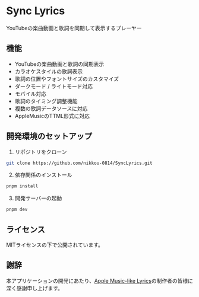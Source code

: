 # Sync Lyrics

YouTubeの楽曲動画と歌詞を同期して表示するプレーヤー

## 機能

- YouTubeの楽曲動画と歌詞の同期表示
- カラオケスタイルの歌詞表示
- 歌詞の位置やフォントサイズのカスタマイズ
- ダークモード / ライトモード対応
- モバイル対応
- 歌詞のタイミング調整機能
- 複数の歌詞データソースに対応
- AppleMusicのTTML形式に対応

## 開発環境のセットアップ

1. リポジトリをクローン
```bash
git clone https://github.com/nikkou-0814/SyncLyrics.git
```

2. 依存関係のインストール
```bash
pnpm install
```

3. 開発サーバーの起動
```bash
pnpm dev
```

## ライセンス

MITライセンスの下で公開されています。

## 謝辞

本アプリケーションの開発にあたり、[Apple Music-like Lyrics](https://github.com/Steve-xmh/applemusic-like-lyrics)の制作者の皆様に深く感謝申し上げます。
